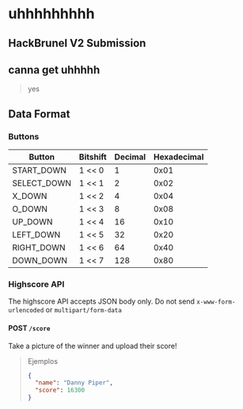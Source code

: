 # uhhhhhhhhh

## HackBrunel V2 Submission

## canna get uhhhhh
> yes

## Data Format

### Buttons

| Button      | Bitshift | Decimal | Hexadecimal |
| ----------- | -------- | ------- | ----------- |
| START_DOWN  | 1 << 0   | 1       | 0x01        |
| SELECT_DOWN | 1 << 1   | 2       | 0x02        |
| X_DOWN      | 1 << 2   | 4       | 0x04        |
| O_DOWN      | 1 << 3   | 8       | 0x08        |
| UP_DOWN     | 1 << 4   | 16      | 0x10        |
| LEFT_DOWN   | 1 << 5   | 32      | 0x20        |
| RIGHT_DOWN  | 1 << 6   | 64      | 0x40        |
| DOWN_DOWN   | 1 << 7   | 128     | 0x80        |

### Highscore API

The highscore API accepts JSON body only.
Do not send `x-www-form-urlencoded` or `multipart/form-data`

#### POST `/score`

Take a picture of the winner and upload their score!

> Ejemplos
>
> ```json
> {
>   "name": "Danny Piper",
>   "score": 16300
> }
> ```
